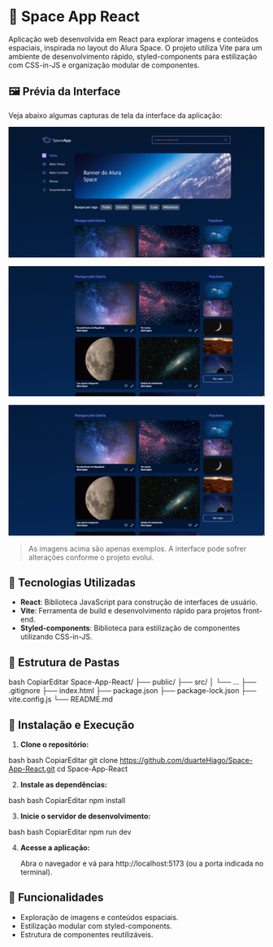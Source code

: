 # 📸 Space App React

Aplicação web desenvolvida em React para explorar imagens e conteúdos espaciais, inspirada no layout do Alura Space. O projeto utiliza Vite para um ambiente de desenvolvimento rápido, styled-components para estilização com CSS-in-JS e organização modular de componentes.

## 🖼️ Prévia da Interface

Veja abaixo algumas capturas de tela da interface da aplicação:

<p align="center">
  <img src="/public/imagens-portfolio/Screenshot 2025-05-28 161704.png" alt="Página inicial da aplicação" width="700"/>
</p>

<p align="center">
  <img src="/public/imagens-portfolio/Screenshot 2025-05-28 161740.png" alt="Galeria de imagens espaciais" width="700"/>
</p>

<p align="center">
  <img src="/public/imagens-portfolio/Screenshot 2025-05-28 161740.png" alt="Detalhe de uma imagem espacial" width="700"/>
</p>

> As imagens acima são apenas exemplos. A interface pode sofrer alterações conforme o projeto evolui.

## 🚀 Tecnologias Utilizadas

- **React**: Biblioteca JavaScript para construção de interfaces de usuário.
- **Vite**: Ferramenta de build e desenvolvimento rápido para projetos front-end.
- **Styled-components**: Biblioteca para estilização de componentes utilizando CSS-in-JS.

## 📁 Estrutura de Pastas

bash
CopiarEditar
Space-App-React/
├── public/
├── src/
│   └── ...
├── .gitignore
├── index.html
├── package.json
├── package-lock.json
├── vite.config.js
└── README.md
## 🔧 Instalação e Execução

1. **Clone o repositório:**
    
    
bash
    bash
    CopiarEditar
    git clone https://github.com/duarteHiago/Space-App-React.git
    cd Space-App-React

    
2. **Instale as dependências:**
    
    
bash
    bash
    CopiarEditar
    npm install

    
3. **Inicie o servidor de desenvolvimento:**
    
    
bash
    bash
    CopiarEditar
    npm run dev

    
4. **Acesse a aplicação:**
    
    Abra o navegador e vá para http://localhost:5173 (ou a porta indicada no terminal).
    

## 🧩 Funcionalidades

- Exploração de imagens e conteúdos espaciais.
- Estilização modular com styled-components.
- Estrutura de componentes reutilizáveis.

